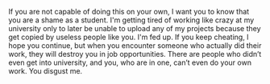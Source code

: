 If you are not capable of doing this on your own, I want you to know that you are a shame as a student. I'm getting tired of working like crazy at my university only to later be unable to upload any of my projects because they get copied by useless people like you. I'm fed up. If you keep cheating, I hope you continue, but when you encounter someone who actually did their work, they will destroy you in job opportunities. There are people who didn’t even get into university, and you, who are in one, can’t even do your own work. You disgust me.
    